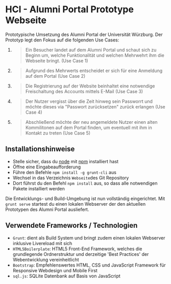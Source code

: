 # HCI - Alumni Portal Prototype Webseite

Prototypische Umsetzung des Alumni Portal der Universität Würzburg. Der Prototyp legt den Fokus auf die folgenden Use Cases:
1. > Ein Besucher landet auf dem Alumni Portal und schaut sich zu Beginn um, welche Funktionalität und welchen Mehrwehrt ihm die Webseite bringt. (Use Case 1)
2. > Aufgrund des Mehrwerts entscheidet er sich für eine Anmeldung auf dem Portal (Use Case 2)
3. > Die Registrierung auf der Website beinhaltet eine notwendige Freischaltung des Accounts mittels E-Mail (Use Case 3)
4. > Der Nutzer vergisst über die Zeit hinweg sein Passworrt und möchte dieses via "Passwort zurücksetzen" zurück erlangen (Use Case 4)
5. > Abschließend möchte der neu angemeldete Nutzer einen alten Kommilitonen auf dem Portal finden, um eventuell mit ihm in Kontakt zu treten (Use Case 5)

## Installationshinweise

* Stelle sicher, dass du [node](https://nodejs.org/) mit [npm](https://www.npmjs.com/) installiert hast
* Öffne eine Eingabeaufforderung
* Führe den Befehle ```npm install -g grunt-cli``` aus
* Wechsel in das Verzeichnis `Webseite`des Git Repository
* Dort führst du den Befehl ```npm install``` aus, so dass alle notwendigen Pakete installiert werden

Die Entwicklungs- und Build-Umgebung ist nun vollständig eingerichtet. Mit `grunt serve` startest du einen lokalen Webserver der den aktuellen Prototypen des Alumni Portal ausliefert.

## Verwendete Frameworks / Technologien

* `Grunt`: dient als Build System und bringt zudem einen lokalen Webserver inklusive Livereload mit sich
* `HTML5Boilerplate`: HTML5 Front-End Framework, welches die grundlegende Ordnerstruktur und derzeitige 'Best Practices' der Webentwicklung vereinheitlicht
* `Bootstrap`: Empfehlenswertes HTML, CSS und JavaScript Framework für Responsive Webdesign und Mobile First
* `sql.js`: SQLite Datenbank auf Basis von JavaScript
